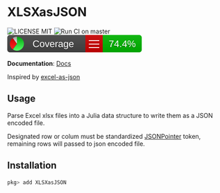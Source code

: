 # XLSXasJSON
![LICENSE MIT](https://img.shields.io/badge/license-MIT-brightgreen.svg?style=flat-square)
![Run CI on master](https://github.com/YongHee-Kim/XLSXasJSON.jl/workflows/Run%20CI%20on%20master/badge.svg)
[![Converage](https://github.com/YongHee-Kim/XLSXasJSON.jl/blob/gh-pages/dev/coverage/badge_linecoverage.svg)](https://YongHee-Kim.github.io/XLSXasJSON.jl/dev/coverage/index.html)

**Documentation**: [Docs](https://yonghee-kim.github.io/XLSXasJSON.jl/dev/)
<!-- [![][docs-latest-img]][docs-latest-url] -->

Inspired by [excel-as-json](https://github.com/stevetarver/excel-as-json)

## Usage
Parse Excel xlsx files into a Julia data structure to write them as a JSON encoded file. 

Designated row or colum must be standardized [JSONPointer](https://tools.ietf.org/html/rfc6901) token, remaining rows will passed to json encoded file.

## Installation

```julia
pkg> add XLSXasJSON
```

